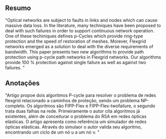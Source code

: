 ## Resumo

"Optical networks are subject to faults in links and nodes which can
cause massive data loss. In the literature, many techniques have been proposed to deal with such failures in order to support continuous network operation. One of these techiniques defines p-Cycles which provide ring-type protection and the speed of restoration of meshes. Morever, Flexgrid networks emerged as a solution to deal with the diverse requirements of bandwidth. This paper presents two new algorithms to provide path protection using p-cycle path networks in Flexgrid networks. Our algorithms provide 100 % protection against single failure as well as against two failures.
"


## Anotações

"Artigo propoe dois algoritmos P-cycle para resolver o problema de redes flexgrid relacionado a caminhos de proteção, sendo um problema NP-completo. Os algoritmos são FIPP-Flex e FIPP-Flex-twofailure, o segundo trata duas falhas na rede. Primeiramente o autor cita algoritmos já existentes, além de conceiturar o problema do RSA em redes ópticas elásticas. O artigo apresenta como referência um simulador de redes ópticas elásticas. Através do simulaor o autor valida seu algoritmo, encontrando um ciclo de um nó u a um nó v.
 "
